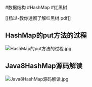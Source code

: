 #数据结构 #HashMap #红黑树

[[杨过-教你透彻了解红黑树.pdf]]
## HashMap的put方法的过程
![HashMap的put方法的过程.jpg](https://cdn.nlark.com/yuque/0/2021/jpeg/663445/1617668998024-ed099a79-f355-4599-810b-9eef365c044c.jpeg#averageHue=%23faf4f2&height=1524&id=wJ6b3&originHeight=1524&originWidth=1385&originalType=binary&ratio=1&rotation=0&showTitle=false&size=140714&status=done&style=none&title=&width=1385)



## Java8HashMap源码解读
![Java8HashMap源码解读.jpg](https://cdn.nlark.com/yuque/0/2021/jpeg/663445/1617669021204-df3429bb-bfd7-4794-aadc-06f7fc2b4148.jpeg#averageHue=%23faf5f3&height=2186&id=Y95AA&originHeight=2186&originWidth=2405&originalType=binary&ratio=1&rotation=0&showTitle=false&size=183964&status=done&style=none&title=&width=2405)



